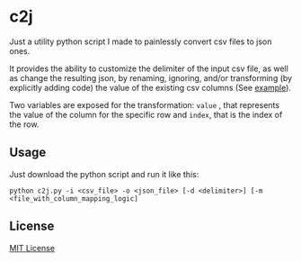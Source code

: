 # c2j
Just a utility python script I made to painlessly convert csv files to json ones. 

It provides the ability to customize the delimiter of the input csv file, as well as change the resulting json,  by renaming, ignoring, and/or transforming (by explicitly adding code) the value of the existing csv columns (See [example](/example)).

Two variables are exposed for the transformation: ```value``` , that represents the value of the column for the specific row and ```index```, that is the index of the row.

## Usage

Just download the python script and run it like this:

```
python c2j.py -i <csv_file> -o <json_file> [-d <delimiter>] [-m <file_with_column_mapping_logic]
```

## License
[MIT License](LICENSE)
